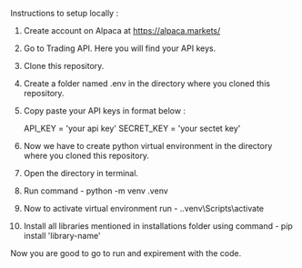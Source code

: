 Instructions to setup locally :

1. Create account on Alpaca at https://alpaca.markets/
2. Go to Trading API. Here you will find your API keys.
3. Clone this repository.
4. Create a folder named .env in the directory where you cloned this repository.
5. Copy paste your API keys in format below :

    API_KEY = 'your api key'
    SECRET_KEY = 'your sectet key'

6. Now we have to create python virtual environment in the directory where you cloned this repository.
7. Open the directory in terminal.
8. Run command - python -m venv .venv
9. Now to activate virtual environment run - .\.venv\Scripts\activate
10. Install all libraries mentioned in installations folder using command - pip install 'library-name'

Now you are good to go to run and  expirement with the code.
